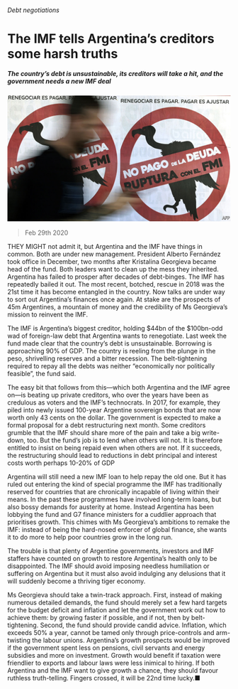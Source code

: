 ###### Debt negotiations

# The IMF tells Argentina’s creditors some harsh truths 

##### The country’s debt is unsustainable, its creditors will take a hit, and the government needs a new IMF deal 

![image](images/20200229_LDP002.jpg) 

> Feb 29th 2020 

THEY MIGHT not admit it, but Argentina and the IMF have things in common. Both are under new management. President Alberto Fernández took office in December, two months after Kristalina Georgieva became head of the fund. Both leaders want to clean up the mess they inherited. Argentina has failed to prosper after decades of debt-binges. The IMF has repeatedly bailed it out. The most recent, botched, rescue in 2018 was the 21st time it has become entangled in the country. Now talks are under way to sort out Argentina’s finances once again. At stake are the prospects of 45m Argentines, a mountain of money and the credibility of Ms Georgieva’s mission to reinvent the IMF.

The IMF is Argentina’s biggest creditor, holding $44bn of the $100bn-odd wad of foreign-law debt that Argentina wants to renegotiate. Last week the fund made clear that the country’s debt is unsustainable. Borrowing is approaching 90% of GDP. The country is reeling from the plunge in the peso, shrivelling reserves and a bitter recession. The belt-tightening required to repay all the debts was neither “economically nor politically feasible”, the fund said.


The easy bit that follows from this—which both Argentina and the IMF agree on—is beating up private creditors, who over the years have been as credulous as voters and the IMF’s technocrats. In 2017, for example, they piled into newly issued 100-year Argentine sovereign bonds that are now worth only 43 cents on the dollar. The government is expected to make a formal proposal for a debt restructuring next month. Some creditors grumble that the IMF should share more of the pain and take a big write-down, too. But the fund’s job is to lend when others will not. It is therefore entitled to insist on being repaid even when others are not. If it succeeds, the restructuring should lead to reductions in debt principal and interest costs worth perhaps 10-20% of GDP

Argentina will still need a new IMF loan to help repay the old one. But it has ruled out entering the kind of special programme the IMF has traditionally reserved for countries that are chronically incapable of living within their means. In the past these programmes have involved long-term loans, but also bossy demands for austerity at home. Instead Argentina has been lobbying the fund and G7 finance ministers for a cuddlier approach that prioritises growth. This chimes with Ms Georgieva’s ambitions to remake the IMF: instead of being the hard-nosed enforcer of global finance, she wants it to do more to help poor countries grow in the long run.

The trouble is that plenty of Argentine governments, investors and IMF staffers have counted on growth to restore Argentina’s health only to be disappointed. The IMF should avoid imposing needless humiliation or suffering on Argentina but it must also avoid indulging any delusions that it will suddenly become a thriving tiger economy.

Ms Georgieva should take a twin-track approach. First, instead of making numerous detailed demands, the fund should merely set a few hard targets for the budget deficit and inflation and let the government work out how to achieve them: by growing faster if possible, and if not, then by belt-tightening. Second, the fund should provide candid advice. Inflation, which exceeds 50% a year, cannot be tamed only through price-controls and arm-twisting the labour unions. Argentina’s growth prospects would be improved if the government spent less on pensions, civil servants and energy subsidies and more on investment. Growth would benefit if taxation were friendlier to exports and labour laws were less inimical to hiring. If both Argentina and the IMF want to give growth a chance, they should favour ruthless truth-telling. Fingers crossed, it will be 22nd time lucky.■

